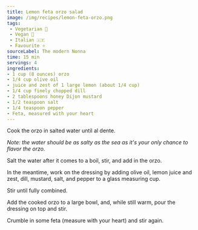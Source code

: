 ```yaml
---
title: Lemon feta orzo salad
image: /img/recipes/lemon-feta-orzo.png
tags:
 - Vegetarian 🌿
 - Vegan 🌱
 - Italian 🇮🇹
 - Favourite ⭐
sourceLabel: The modern Nonna
time: 15 min
servings: 4
ingredients:
- 1 cup (8 ounces) orzo
- 1/4 cup olive oil
- juice and zest of 1 large lemon (about 1/4 cup)
- 1/4 cup finely chopped dill
- 2 tablespoons honey Dijon mustard
- 1/2 teaspoon salt
- 1/4 teaspoon pepper
- Feta, measured with your heart
---
```


Cook the orzo in salted water until al dente. 

*Note: the water should be as salty as the sea as it's your only chance to flavor the orzo.*

Salt the water after it comes to a boil, stir, and add in the orzo.

In the meantime, work on the dressing by adding olive oil, lemon juice and zest, dill, mustard, salt, and pepper to a glass measuring cup. 

Stir until fully combined.

Add the cooked orzo to a large bowl, and, while still warm, pour the dressing on top and stir. 

Crumble in some feta (measure with your heart) and stir again.